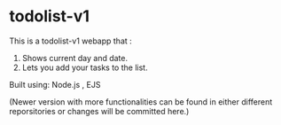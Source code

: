 # todolist-v1

This is a todolist-v1 webapp that :
1) Shows current day and date.
2) Lets you add your tasks to the list.

Built using: Node.js , EJS

(Newer version with more functionalities can be found in either different reporsitories or changes will be committed here.)
